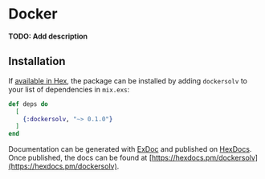 # Docker

**TODO: Add description**

## Installation

If [available in Hex](https://hex.pm/docs/publish), the package can be installed
by adding `dockersolv` to your list of dependencies in `mix.exs`:

```elixir
def deps do
  [
    {:dockersolv, "~> 0.1.0"}
  ]
end
```

Documentation can be generated with [ExDoc](https://github.com/elixir-lang/ex_doc)
and published on [HexDocs](https://hexdocs.pm). Once published, the docs can
be found at [https://hexdocs.pm/dockersolv](https://hexdocs.pm/dockersolv).

